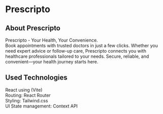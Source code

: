 # Prescripto

## About Prescripto

Prescripto - Your Health, Your Convenience. \
Book appointments with trusted doctors in just a few clicks. Whether you need expert advice or follow-up care, Prescripto connects you with healthcare professionals tailored to your needs. Secure, reliable, and convenient—your health journey starts here.

## Used Technologies

React using (Vite) \
Routing: React Router \
Styling: Tailwind.css \
UI State management: Context API 
